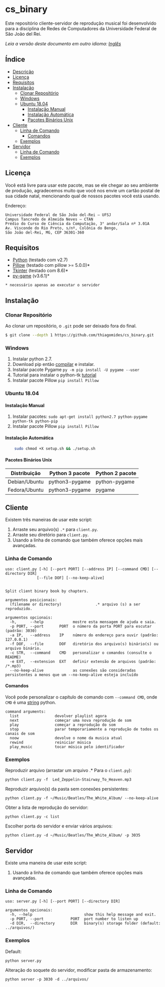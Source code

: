 # cs_binary

Este repositório cliente-servidor de reprodução musical foi desenvolvido para a disciplina de Redes de Computadores da Universidade Federal de São João del Rei.

*Leia a versão deste documento em outro idioma: [Inglês](README.md)*


## Índice
- [Descrição](#cs_binary)
- [Licença](#licença)
- [Requisitos](#requisitos)
- [Instalação](#instalação)
  - [Clonar Repositório](#clonar-repositorio)
  - [Windows](#windows)
  - [Ubuntu 18.04](#ubuntu-18.04)
    - [Instalação Manual](#instalação-manual)
    - [Instalação Automática](#instalação-automática)
    - [Pacotes Binários Unix](#pacotes-binários-unix)
- [Cliente](#cliente)
  - [Linha de Comando](#linha-de-comando)
    - [Comandos](#comandos)
  - [Exemplos](#exemplos)   
- [Servidor](#servidor)
  - [Linha de Comando](#linha-de-comando-1)
  - [Exemplos](#exemplos-1)


## Licença

Você está livre para usar este pacote, mas se ele chegar ao seu ambiente de produção, agradecemos muito que você nos envie um cartão postal de sua cidade natal, mencionando qual de nossos pacotes você está usando.

Endereço: 

    Universidade Federal de São João del-Rei – UFSJ
    Campus Tancredo de Almeida Neves – CTAN
    Prédio do Curso de Ciência da Computação, 3° andar/Sala nº 3.01A
    Av. Visconde do Rio Preto, s/nº, Colônia do Bengo,
    São João del-Rei, MG, CEP 36301-360



## Requisitos

* [Python](http://www.python.org/download/) (testado com v2.7)
* [Pillow](https://pillow.readthedocs.io/en/latest/) (testado com pillow >= 5.0.0)*
* [Tkinter](http://www.tkdocs.com/tutorial/install.html) (testado com 8.6)*
* [py-game](https://www.pygame.org/wiki/GettingStarted) (v3.6.1)*

`* necessário apenas ao executar o servidor`

## Instalação


### Clonar Repositório

Ao clonar um repositório, o `.git` pode ser deixado fora do final.

```bash
$ git clone --depth 1 https://github.com/thiagomides/cs_binary.git
```


### Windows

1. Instalar python 2.7.
2. Download pip então [compilar](https://bootstrap.pypa.io/get-pip.py) e instalar.
3. Instalar pacote Pygame `py -m pip install -U pygame --user`
4. Tutorial para instalar o python-tk [tutorial](http://www.tkdocs.com/tutorial/install.html#installwin)
5. Instalar pacote Pillow `pip install Pillow`

### Ubuntu 18.04

#### Instalação Manual

1. Instalar pacotes: `sudo apt-get install python2.7 python-pygame python-tk python-pip`
2. Instalar pacote Pillow `pip install Pillow`

#### Instalação Automática

```bash
    sudo chmod +X setup.sh && ./setup.sh
```


#### Pacotes Binários Unix

| Distribuição | Python 3 pacote | Python 2 pacote |
| ----- | ---- | ---- |
| Debian/Ubuntu | python3-pygame |  python-pygame |
| Fedora/Ubuntu | python3-pygame |  pygame |

## Cliente

Existem três maneiras de usar este script:

1. Arraste seu arquivo(s) `.*` para `client.py`.
2. Arraste seu diretório para `client.py`.
3. Usando a linha de comando que também oferece opções mais avançadas.


### Linha de Comando

    uso: client.py [-h] [--port PORT] [--address IP] [--command CMD] [--directory DIR]
                  [--file DOF] [--no-keep-alive]
    

    Split client binary book by chapters.

    argumentos posicionais:
      (filename or directory)               .* arquivo (s) a ser reproduzido.

    argumentos opcionais:
      -h,      --help             mostre esta mensagem de ajuda e saia.
      -p PORT, --port       PORT  o número da porta PORT para escutar (padrão: 3030)
      -a IP,   --address    IP    número do endereço para ouvir (padrão: 127.0.0.1)
      -f DOF,  --file       DOF   diretório dos arquivo(s) binário(s) ou arquivo binário.
      -c STR,  --command    CMD   personalizar o comandos (consulte o README)
      -e EXT,  --extension  EXT   definir extensão de arquivos (padrão: /*.mp3)
      --no-keep-alive             as conexões são consideradas persistentes a menos que um --no-keep-alive esteja incluído

  

#### Comandos
Você pode personalizar o capítulo de comando com `--command CMD`, onde `CMD` é uma [string](http://docs.python.org/library/stdtypes.html#string-formatting-operations) python.

    command arguments:
      list                devolver playlist agora
      next                começar uma nova reprodução de som
      play                começar a reprodução do som
      stop                parar temporariamente a reprodução de todos os canais de som
      noow                devolve o nome da musica atual
      rewind              reiniciar música
      play_music          tocar música pelo identificador

  

### Exemplos

Reproduzir arquivo (arrastar um arquivo .* Para o `client.py`):

    python client.py -f  Led_Zeppelin-Stairway_To_Heaven.mp3

Reproduzir arquivo(s) da pasta sem conexões persistentes:

    python client.py -f ~/Music/Beatles/The_White_Album/ --no-keep-alive

Obter a lista de reprodução do servidor:

    python client.py -c list

Escolher porta do servidor e enviar vários arquivos:

    python client.py -d ~/Music/Beatles/The_White_Album/ -p 3035


## Servidor

Existe uma maneira de usar este script:

1. Usando a linha de comando que também oferece opções mais avançadas.

### Linha de Comando

    uso: server.py [-h] [--port PORT] [--directory DIR]
    
    argumentos opcionais:
      -h, --help                       show this help message and exit.
      -p PORT, --port            PORT  port number to listen up
      -d DIR,  --directory       DIR   binary(s) storage folder (default: ../arquivos/)



### Exemplos

Default:

    python server.py

Alteração do soquete do servidor, modificar pasta de armazenamento:

    python server -p 3030 -d ../arquivos/


